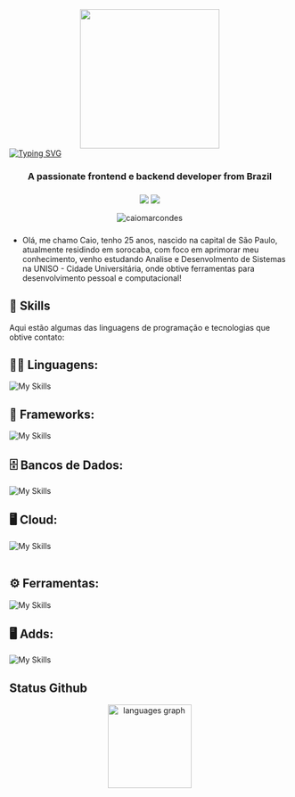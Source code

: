 <link rel="stylesheet" href="comming..." />

<div align="center">
<img src="https://i.imgur.com/o3hdSRl.png" width="250" height="250">
</div>
<a href="https://git.io/typing-svg"><img src="https://readme-typing-svg.demolab.com?font=Teko&weight=600&size=36&pause=1000&color=F7F7F7&center=true&random=false&width=800&height=160&lines=Hi+%F0%9F%91%8B%2C+I'm+Caio+Marcondes" alt="Typing SVG" /></a>
<h3 align="center">A passionate frontend e backend developer from Brazil</h3>

###

<div align="center">
<a href="https://instagram.com/caiopng" target="_blank"><img loading="lazy" src="https://img.shields.io/badge/-Instagram-%23E4405F?style=for-the-badge&logo=instagram&logoColor=white" target="_blank"></a>
<a href="https://www.linkedin.com/in/marcondescaio" target="_blank"><img loading="lazy" src="https://img.shields.io/badge/-LinkedIn-%230077B5?style=for-the-badge&logo=linkedin&logoColor=white" target="_blank"></a>   
<p align="center"> <img src="https://komarev.com/ghpvc/?username=caiomarcondes&label=Profile%20views&color=0e75b6&style=flat" alt="caiomarcondes" /> </p>
</div>

###

- Olá, me chamo Caio, tenho 25 anos, nascido na capital de São Paulo, atualmente residindo em sorocaba, com foco em aprimorar meu conhecimento, venho estudando Analise e Desenvolmento de Sistemas na UNISO - Cidade Universitária, onde obtive ferramentas para desenvolvimento pessoal e computacional!

## 🚀 Skills

Aqui estão algumas das linguagens de programação e tecnologias que obtive contato:

## 👨‍💻 Linguagens: 
![My Skills](https://skillicons.dev/icons?i=html,css,python,javascript)

## 🧰 Frameworks: 
![My Skills](https://skillicons.dev/icons?i=bootstrap,flutter,dart)

## 🗄️ Bancos de Dados: 
![My Skills](https://skillicons.dev/icons?i=mysql,mongo,postgres,sqlite,supabase)

## 🖥️ Cloud:
![My Skills](https://skillicons.dev/icons?i=linux,ubuntu,debian,windows,aws,azure,docker,cloudflare,grafana,prometheus,ngnix)<br><br>

## ⚙️ Ferramentas:
![My Skills](https://skillicons.dev/icons?i=git,vscode)

## 🖥️ Adds:
![My Skills](https://skillicons.dev/icons?i=figma,discord)

## Status Github
<div align="center">
  <img src="https://github-readme-stats.vercel.app/api/top-langs?username=caiomarcondes&locale=en&hide_title=false&layout=compact&card_width=320&langs_count=10&theme=dark&hide_border=true&order=2" height="150" alt="languages graph"  />
</div>



